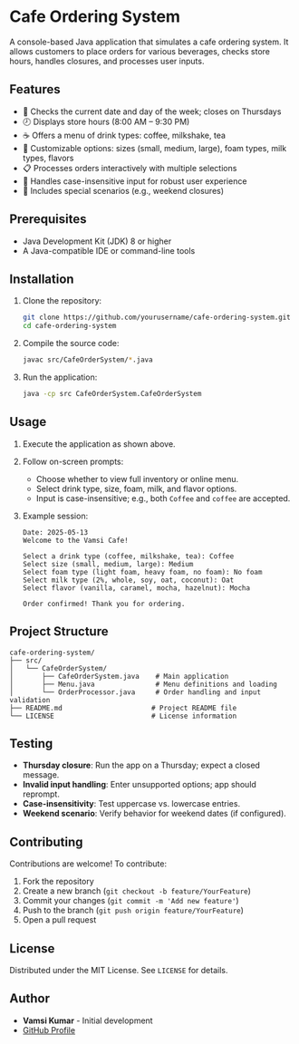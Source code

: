# Cafe Ordering System

A console-based Java application that simulates a cafe ordering system. It allows customers to place orders for various beverages, checks store hours, handles closures, and processes user inputs.

## Features

* 📅 Checks the current date and day of the week; closes on Thursdays
* 🕗 Displays store hours (8:00 AM – 9:30 PM)
* ☕ Offers a menu of drink types: coffee, milkshake, tea
* 🍹 Customizable options: sizes (small, medium, large), foam types, milk types, flavors
* 📋 Processes orders interactively with multiple selections
* 🔄 Handles case-insensitive input for robust user experience
* 🎉 Includes special scenarios (e.g., weekend closures)

## Prerequisites

* Java Development Kit (JDK) 8 or higher
* A Java-compatible IDE or command-line tools

## Installation

1. Clone the repository:

   ```bash
   git clone https://github.com/yourusername/cafe-ordering-system.git
   cd cafe-ordering-system
   ```
2. Compile the source code:

   ```bash
   javac src/CafeOrderSystem/*.java
   ```
3. Run the application:

   ```bash
   java -cp src CafeOrderSystem.CafeOrderSystem
   ```

## Usage

1. Execute the application as shown above.
2. Follow on-screen prompts:

   * Choose whether to view full inventory or online menu.
   * Select drink type, size, foam, milk, and flavor options.
   * Input is case-insensitive; e.g., both `Coffee` and `coffee` are accepted.
3. Example session:

   ```text
   Date: 2025-05-13
   Welcome to the Vamsi Cafe!
   
   Select a drink type (coffee, milkshake, tea): Coffee
   Select size (small, medium, large): Medium
   Select foam type (light foam, heavy foam, no foam): No foam
   Select milk type (2%, whole, soy, oat, coconut): Oat
   Select flavor (vanilla, caramel, mocha, hazelnut): Mocha

   Order confirmed! Thank you for ordering.
   ```

## Project Structure

```plaintext
cafe-ordering-system/
├── src/
│   └── CafeOrderSystem/
│       ├── CafeOrderSystem.java    # Main application
│       ├── Menu.java               # Menu definitions and loading
│       └── OrderProcessor.java     # Order handling and input validation
├── README.md                      # Project README file
└── LICENSE                        # License information
```

## Testing

* **Thursday closure**: Run the app on a Thursday; expect a closed message.
* **Invalid input handling**: Enter unsupported options; app should reprompt.
* **Case-insensitivity**: Test uppercase vs. lowercase entries.
* **Weekend scenario**: Verify behavior for weekend dates (if configured).

## Contributing

Contributions are welcome! To contribute:

1. Fork the repository
2. Create a new branch (`git checkout -b feature/YourFeature`)
3. Commit your changes (`git commit -m 'Add new feature'`)
4. Push to the branch (`git push origin feature/YourFeature`)
5. Open a pull request

## License

Distributed under the MIT License. See `LICENSE` for details.

## Author

* **Vamsi Kumar** - Initial development
* [GitHub Profile](https://github.com/vamsikumarGedela)
